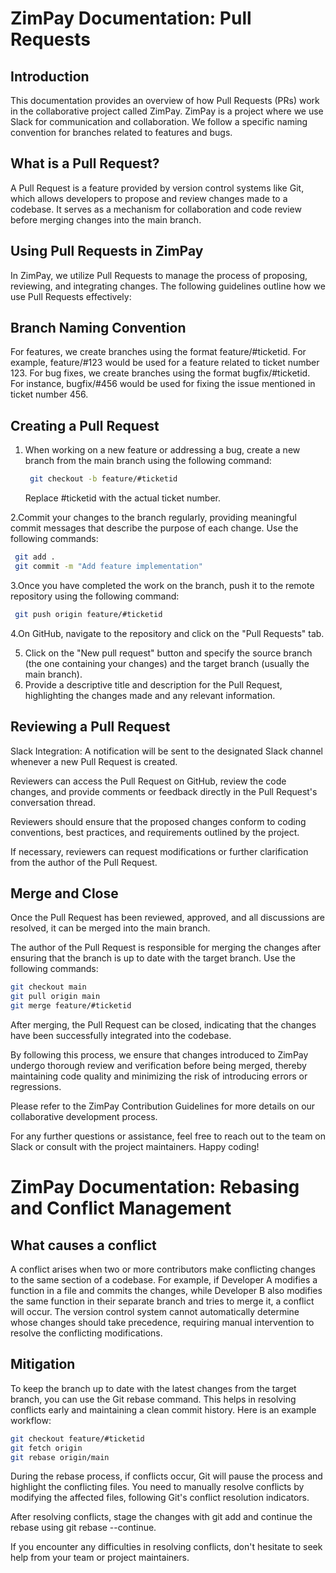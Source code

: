 # ZimPay Documentation: Pull Requests

## Introduction
This documentation provides an overview of how Pull Requests (PRs) work in the collaborative project called ZimPay. ZimPay is a project where we use Slack for communication and collaboration. We follow a specific naming convention for branches related to features and bugs.

## What is a Pull Request?
A Pull Request is a feature provided by version control systems like Git, which allows developers to propose and review changes made to a codebase. It serves as a mechanism for collaboration and code review before merging changes into the main branch.

## Using Pull Requests in ZimPay
In ZimPay, we utilize Pull Requests to manage the process of proposing, reviewing, and integrating changes. The following guidelines outline how we use Pull Requests effectively:

## Branch Naming Convention
For features, we create branches using the format feature/#ticketid. For example, feature/#123 would be used for a feature related to ticket number 123.
For bug fixes, we create branches using the format bugfix/#ticketid. For instance, bugfix/#456 would be used for fixing the issue mentioned in ticket number 456.

## Creating a Pull Request
1. When working on a new feature or addressing a bug, create a new branch from the main branch using the following command:
   ```bash
    git checkout -b feature/#ticketid
   ```
   Replace #ticketid with the actual ticket number.
   
2.Commit your changes to the branch regularly, providing meaningful commit messages that describe the purpose of each change. Use the following commands:
   ```bash
    git add .
    git commit -m "Add feature implementation"
   ```
3.Once you have completed the work on the branch, push it to the remote repository using the following command:
   ```bash
    git push origin feature/#ticketid
   ```
4.On GitHub, navigate to the repository and click on the "Pull Requests" tab.

5. Click on the "New pull request" button and specify the source branch (the one containing your changes) and the target branch (usually the main branch).
6. Provide a descriptive title and description for the Pull Request, highlighting the changes made and any relevant information.

 ## Reviewing a Pull Request
 Slack Integration: A notification will be sent to the designated Slack channel whenever a new Pull Request is created.
 
 Reviewers can access the Pull Request on GitHub, review the code changes, and provide comments or feedback directly in the Pull Request's conversation thread.
 
 Reviewers should ensure that the proposed changes conform to coding conventions, best practices, and requirements outlined by the project.
 
 If necessary, reviewers can request modifications or further clarification from the author of the Pull Request.
 
## Merge and Close
Once the Pull Request has been reviewed, approved, and all discussions are resolved, it can be merged into the main branch.

The author of the Pull Request is responsible for merging the changes after ensuring that the branch is up to date with the target branch. Use the following commands:
```bash
git checkout main
git pull origin main
git merge feature/#ticketid
```
After merging, the Pull Request can be closed, indicating that the changes have been successfully integrated into the codebase.

By following this process, we ensure that changes introduced to ZimPay undergo thorough review and verification before being merged, thereby maintaining code quality and minimizing the risk of introducing errors or regressions.

Please refer to the ZimPay Contribution Guidelines for more details on our collaborative development process.

For any further questions or assistance, feel free to reach out to the team on Slack or consult with the project maintainers. Happy coding!


# ZimPay Documentation: Rebasing and Conflict Management

## What causes a conflict
A conflict arises when two or more contributors make conflicting changes to the same section of a codebase. For example, if Developer A modifies a function in a file and commits the changes, while Developer B also modifies the same function in their separate branch and tries to merge it, a conflict will occur. The version control system cannot automatically determine whose changes should take precedence, requiring manual intervention to resolve the conflicting modifications.

## Mitigation
To keep the branch up to date with the latest changes from the target branch, you can use the Git rebase command. This helps in resolving conflicts early and maintaining a clean commit history. Here is an example workflow:

```bash
git checkout feature/#ticketid
git fetch origin
git rebase origin/main
```

During the rebase process, if conflicts occur, Git will pause the process and highlight the conflicting files. You need to manually resolve conflicts by modifying the affected files, following Git's conflict resolution indicators.

After resolving conflicts, stage the changes with git add and continue the rebase using git rebase --continue.

If you encounter any difficulties in resolving conflicts, don't hesitate to seek help from your team or project maintainers.






